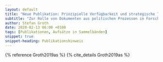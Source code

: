 ```yaml
---
layout: default
title: "Neue Publikation: Prinzipielle Verfügbarkeit und strategische Transparenz"
subtitle: "Zur Rolle von Dokumenten aus politischen Prozessen in Forschungsdesigns"
author: Stefan Groth
date: 2020-02-13 06:00 +0100
tags: [Publikationen, Aufsätze in Sammelbänden]
snippet: true
snippet-heading: Publikationshinweis
---
```

{% reference Groth2019as %} {% cite_details Groth2019as %}
